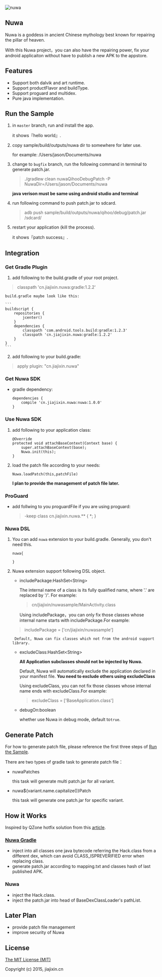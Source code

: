 ![nuwa](http://7fviov.com1.z0.glb.clouddn.com/nuwa.jpg)

## Nuwa

Nuwa is a goddess in ancient Chinese mythology best known for repairing the pillar of heaven. 

With this Nuwa project，you can also have the repairing power, fix your android applicaiton without have to publish a new APK to the appstore.

## Features
* Support both dalvik and art runtime.
* Support productFlavor and buildType.
* Support proguard and multidex.
* Pure java implementation.

## Run the Sample<a name="sample" ></a>
1. in `master` branch, run and install the app.

	it shows『hello world』.
2. copy sample/build/outputs/nuwa dir to somewhere for later use. 

	for example: /Users/jason/Documents/nuwa
3. change to `bugfix` branch, run the following command in terminal to generate patch.jar.

	> ./gradlew clean nuwaQihooDebugPatch -P NuwaDir=/Users/jason/Documents/nuwa

	**java verison must be same using android studio and terminal**
4. run following command to push patch.jar to sdcard.

	>adb push sample/build/outputs/nuwa/qihoo/debug/patch.jar /sdcard/

5. restart your application (kill the process).

	it shows『patch success』.
	

## Integration
### Get Gradle Plugin

1. add following to the build.gradle of your root project.
>classpath 'cn.jiajixin.nuwa:gradle:1.2.2'

	build.gradle maybe look like this:
	
	```
	buildscript {
	    repositories {
	        jcenter()
	    }
	    dependencies {
	        classpath 'com.android.tools.build:gradle:1.2.3'
	        classpath 'cn.jiajixin.nuwa:gradle:1.2.2'
	    }
	}
	```
2. add following to your build.gradle:
>apply plugin: "cn.jiajixin.nuwa"

### Get Nuwa SDK

* gradle dependency:

	```	
	dependencies {
		compile 'cn.jiajixin.nuwa:nuwa:1.0.0'
	}
	```
	
### Use Nuwa SDK
1. add following to your application class:

	```
	@Override
	protected void attachBaseContext(Context base) {
	    super.attachBaseContext(base);
	    Nuwa.init(this);
	}
	```
2. load the patch file according to your needs:

	```
	Nuwa.loadPatch(this,patchFile)
	```
	**I plan to provide the management of patch file later.**

### ProGuard
* add follwing to you proguardFile if you are using proguard:

	>-keep class cn.jiajixin.nuwa.** { *; }

### Nuwa DSL
1. You can add `nuwa` extension to your build.gradle. Generally, you don't need this.

	```
	nuwa{
	
	}
	```
2. Nuwa extension support following DSL object.
	* includePackage:HashSet\<String>
		
		The internal name of a class is its fully qualified name, where '.' are replaced by '/'. For example:
		>cn/jiajixin/nuwasample/MainActivity.class
		
		Using includePackage，you can only fix those classes whose internal name starts with includePackage.For example: 
	> includePackage = ['cn/jiajixin/nuwasample']
	
		Default, Nuwa can fix classes which not from the android support library.
	* excludeClass:HashSet\<String>
	
		**All Application subclasses should not be injected by Nuwa.** 
	
		Default, Nuwa will automatically exclude the application declared in your manifest file. **You need to exclude others using  excludeClass**
		
		Using excludeClass, you can not fix those classes whose internal name ends with excludeClass.For example:
		> excludeClass = ['BaseApplication.class']
		
	* debugOn:boolean
	
		whether use Nuwa in debug mode, default to`true`.

## Generate Patch
For how to generate patch file, please reference the first three steps of [Run the Sample](#sample).

There are two types of gradle task to generate patch file：

* nuwaPatches

	this task will generate multi patch.jar for all variant.

* nuwa${variant.name.capitalize()}Patch

	this task will generate one patch.jar for specific variant.
	
## How it Works 
Inspired by QZone hotfix solution from this [article](http://bugly.qq.com/blog/?p=781).

### [Nuwa Gradle](https://github.com/jasonross/NuwaGradle) 

* inject into all classes one java bytecode referring the Hack.class from a different dex, which can avoid CLASS_ISPREVERIFIED error when replacing class. 
* generate patch.jar according to mapping.txt and classes hash of last published APK.

### Nuwa
* inject the Hack.class.
* inject the patch.jar into head of BaseDexClassLoader's pathList.

## Later Plan

* provide patch file management 
* improve security of Nuwa

## License
[The MIT License (MIT)](http://opensource.org/licenses/MIT)

Copyright (c) 2015, jiajixin.cn